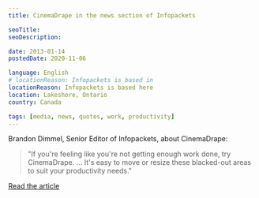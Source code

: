 ```yaml
---
title: CinemaDrape in the news section of Infopackets

seoTitle:
seoDescription:

date: 2013-01-14
postedDate: 2020-11-06

language: English
# locationReason: Infopackets is based in
locationReason: Infopackets is based here
location: Lakeshore, Ontario
country: Canada

tags: [media, news, quotes, work, productivity]
---
```


Brandon Dimmel, Senior Editor of Infopackets, about CinemaDrape:

> "If you're feeling like you're not getting enough work done, try CinemaDrape. ... It's easy to move or resize these blacked-out areas to suit your productivity needs."

[Read the article](https://www.infopackets.com/news/8094/cinemadrape-200235-and-myeventviewer-187)

<!--more-->

